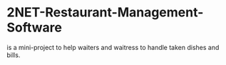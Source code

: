 # 2NET-Restaurant-Management-Software
is a mini-project to help waiters and waitress to handle taken dishes and bills.
